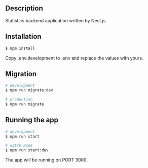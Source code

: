 ## Description

Statistics backend application written by Nest.js

## Installation

```bash
$ npm install
```
Copy .env.development to .env and replace the values with yours.

## Migration

```bash
# development
$ npm run migrate:dev

# production
$ npm run migrate
```

## Running the app

```bash
# development
$ npm run start

# watch mode
$ npm run start:dev
```

The app will be running on PORT 3000.
